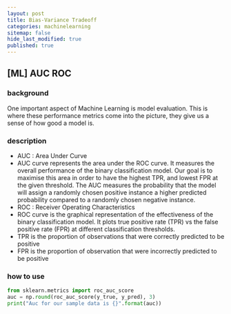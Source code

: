 ```yaml
---
layout: post
title: Bias-Variance Tradeoff
categories: machinelearning
sitemap: false
hide_last_modified: true
published: true
---
```

## [ML] AUC ROC

### background

One important aspect of Machine Learning is model evaluation. This is where these performance metrics come into the picture, they give us a sense of how good a model is. 

### description

- AUC : Area Under Curve
- AUC curve represents the area under the ROC curve. It measures the overall performance of the binary classification model. Our goal is to maximise this area in order to have the highest TPR, and lowest FPR at the given threshold. The AUC measures the probability that the model will assign a randomly chosen positive instance a higher predicted probability compared to a randomly chosen negative instance.
- ROC : Receiver Operating Characteristics
- ROC curve is the graphical representation of the effectiveness of the binary classification model. It plots true positive rate (TPR) vs the false positive rate (FPR) at different classification thresholds.
- TPR is the proportion of observations that were correctly predicted to be positive
- FPR is the proportion of observation that were incorrectly predicted to be positive

### how to use
~~~python
from sklearn.metrics import roc_auc_score
auc = np.round(roc_auc_score(y_true, y_pred), 3)
print("Auc for our sample data is {}".format(auc))
~~~